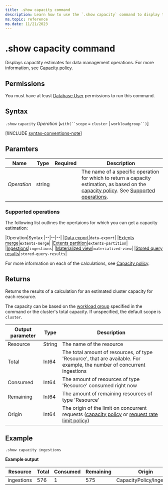 ```yaml
---
title: .show capacity command
description: Learn how to use the `.show capacity` command to display the capacity policy.
ms.topic: reference
ms.date: 11/21/2023
---
```

# .show capacity command

Displays capactity estimates for data management operations. For more information, see [Capacity policy](capacitypolicy.md).

## Permissions

You must have at least [Database User](access-control/role-based-access-control.md) permissions to run this command.

## Syntax

`.show` `capacity` *Operation* [`with(``scope` `=` `cluster` | `workloadgroup``)`]

[!INCLUDE [syntax-conventions-note](../../includes/syntax-conventions-note.md)]

## Paramters

|Name|Type|Required|Description|
|--|--|--|--|
|*Operation*|string||The name of a specific operation for which to return a capacity estimation, as based on the [capacity policy](../management/capacitypolicy.md). See [Supported operations](#supported-operations).|

### Supported operations

The following list outlines the opertaions for which you can get a capacity estimation:

|Operation|Syntax
|--|--|--|
|[Data export](../management/data-export/index.md)|`data-export`|
|[Extents merge](../management/mergepolicy.md)|`extents-merge`|
|[Extents partition](../management/partitioningpolicy.md)|`extents-partition`|
|[Ingestions](../../ingest-data-overview.md)|`ingestions`|
|[Materialized view](../management/materialized-views/materialized-view-overview.md)|`materialized-view`|
|[Stored query results](../management/stored-query-results.md)|`stored-query-results`|

For more information on each of the calculations, see [Capacity policy](../management/capacitypolicy.md).

## Returns

Returns the results of a calculation for an estimated cluster capacity for each resource.

The capacity can be based on the [workload group](workload-groups.md) specified in the command or the cluster's total capacity. If unspecified, the default scope is `cluster`.

|Output parameter |Type |Description|
|---|---|---|
|Resource |String |The name of the resource|
|Total |Int64 |The total amount of resources, of type 'Resource', that are available. For example, the number of concurrent ingestions|
|Consumed |Int64 |The amount of resources of type 'Resource' consumed right now|
|Remaining |Int64 |The amount of remaining resources of type 'Resource'|
|Origin |Int64 |The origin of the limit on concurrent requests ([capacity policy](capacitypolicy.md) or [request rate limit policy](request-rate-limit-policy.md))|

## Example

```kusto
.show capacity ingestions
```

**Example output**

|Resource |Total |Consumed |Remaining|Origin|
|---|---|---|---|---|
|ingestions |576 |1 |575|CapacityPolicy/Ingestion|
